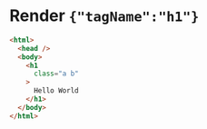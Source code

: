 # Render `{"tagName":"h1"}`

```html
<html>
  <head />
  <body>
    <h1
      class="a b"
    >
      Hello World
    </h1>
  </body>
</html>
```
